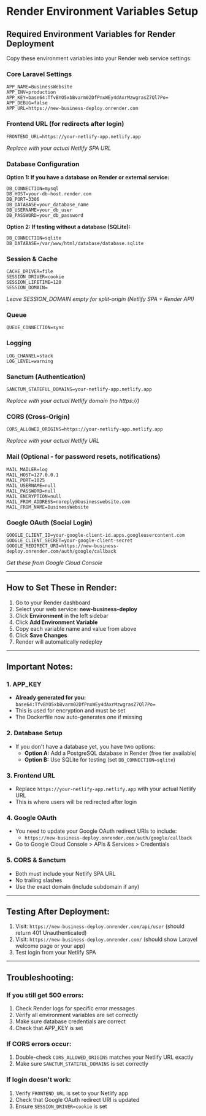 # Render Environment Variables Setup

## Required Environment Variables for Render Deployment

Copy these environment variables into your Render web service settings:

### Core Laravel Settings
```
APP_NAME=BusinessWebsite
APP_ENV=production
APP_KEY=base64:TfvBYO5xbBvarm02DfPnxWEy4dAxrMzwgrasZ7Ql7Po=
APP_DEBUG=false
APP_URL=https://new-business-deploy.onrender.com
```

### Frontend URL (for redirects after login)
```
FRONTEND_URL=https://your-netlify-app.netlify.app
```
*Replace with your actual Netlify SPA URL*

### Database Configuration
**Option 1: If you have a database on Render or external service:**
```
DB_CONNECTION=mysql
DB_HOST=your-db-host.render.com
DB_PORT=3306
DB_DATABASE=your_database_name
DB_USERNAME=your_db_user
DB_PASSWORD=your_db_password
```

**Option 2: If testing without a database (SQLite):**
```
DB_CONNECTION=sqlite
DB_DATABASE=/var/www/html/database/database.sqlite
```

### Session & Cache
```
CACHE_DRIVER=file
SESSION_DRIVER=cookie
SESSION_LIFETIME=120
SESSION_DOMAIN=
```
*Leave SESSION_DOMAIN empty for split-origin (Netlify SPA + Render API)*

### Queue
```
QUEUE_CONNECTION=sync
```

### Logging
```
LOG_CHANNEL=stack
LOG_LEVEL=warning
```

### Sanctum (Authentication)
```
SANCTUM_STATEFUL_DOMAINS=your-netlify-app.netlify.app
```
*Replace with your actual Netlify domain (no https://)*

### CORS (Cross-Origin)
```
CORS_ALLOWED_ORIGINS=https://your-netlify-app.netlify.app
```
*Replace with your actual Netlify URL*

### Mail (Optional - for password resets, notifications)
```
MAIL_MAILER=log
MAIL_HOST=127.0.0.1
MAIL_PORT=1025
MAIL_USERNAME=null
MAIL_PASSWORD=null
MAIL_ENCRYPTION=null
MAIL_FROM_ADDRESS=noreply@businesswebsite.com
MAIL_FROM_NAME=BusinessWebsite
```

### Google OAuth (Social Login)
```
GOOGLE_CLIENT_ID=your-google-client-id.apps.googleusercontent.com
GOOGLE_CLIENT_SECRET=your-google-client-secret
GOOGLE_REDIRECT_URI=https://new-business-deploy.onrender.com/auth/google/callback
```
*Get these from Google Cloud Console*

---

## How to Set These in Render:

1. Go to your Render dashboard
2. Select your web service: **new-business-deploy**
3. Click **Environment** in the left sidebar
4. Click **Add Environment Variable**
5. Copy each variable name and value from above
6. Click **Save Changes**
7. Render will automatically redeploy

---

## Important Notes:

### 1. APP_KEY
- **Already generated for you:** `base64:TfvBYO5xbBvarm02DfPnxWEy4dAxrMzwgrasZ7Ql7Po=`
- This is used for encryption and must be set
- The Dockerfile now auto-generates one if missing

### 2. Database Setup
- If you don't have a database yet, you have two options:
  - **Option A:** Add a PostgreSQL database in Render (free tier available)
  - **Option B:** Use SQLite for testing (set `DB_CONNECTION=sqlite`)

### 3. Frontend URL
- Replace `https://your-netlify-app.netlify.app` with your actual Netlify URL
- This is where users will be redirected after login

### 4. Google OAuth
- You need to update your Google OAuth redirect URIs to include:
  - `https://new-business-deploy.onrender.com/auth/google/callback`
- Go to Google Cloud Console > APIs & Services > Credentials

### 5. CORS & Sanctum
- Both must include your Netlify SPA URL
- No trailing slashes
- Use the exact domain (include subdomain if any)

---

## Testing After Deployment:

1. Visit: `https://new-business-deploy.onrender.com/api/user` (should return 401 Unauthenticated)
2. Visit: `https://new-business-deploy.onrender.com/` (should show Laravel welcome page or your app)
3. Test login from your Netlify SPA

---

## Troubleshooting:

### If you still get 500 errors:
1. Check Render logs for specific error messages
2. Verify all environment variables are set correctly
3. Make sure database credentials are correct
4. Check that APP_KEY is set

### If CORS errors occur:
1. Double-check `CORS_ALLOWED_ORIGINS` matches your Netlify URL exactly
2. Make sure `SANCTUM_STATEFUL_DOMAINS` is set correctly

### If login doesn't work:
1. Verify `FRONTEND_URL` is set to your Netlify app
2. Check that Google OAuth redirect URI is updated
3. Ensure `SESSION_DRIVER=cookie` is set
